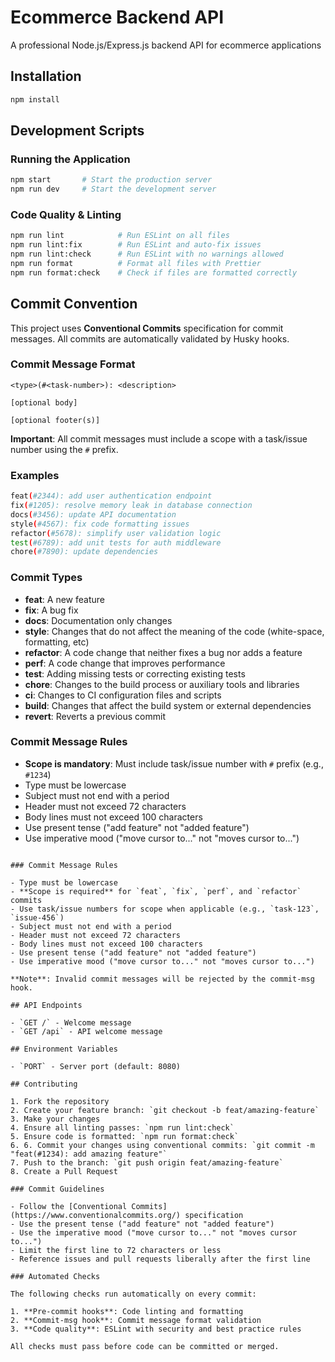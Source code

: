 # Ecommerce Backend API

A professional Node.js/Express.js backend API for ecommerce applications

## Installation

```bash
npm install
```

## Development Scripts

### Running the Application

```bash
npm start       # Start the production server
npm run dev     # Start the development server
```

### Code Quality & Linting

```bash
npm run lint            # Run ESLint on all files
npm run lint:fix        # Run ESLint and auto-fix issues
npm run lint:check      # Run ESLint with no warnings allowed
npm run format          # Format all files with Prettier
npm run format:check    # Check if files are formatted correctly
```

## Commit Convention

This project uses **Conventional Commits** specification for commit messages. All commits are automatically validated by Husky hooks.

### Commit Message Format

```
<type>(#<task-number>): <description>

[optional body]

[optional footer(s)]
```

**Important**: All commit messages must include a scope with a task/issue number using the `#` prefix.

### Examples

```bash
feat(#2344): add user authentication endpoint
fix(#1205): resolve memory leak in database connection
docs(#3456): update API documentation
style(#4567): fix code formatting issues
refactor(#5678): simplify user validation logic
test(#6789): add unit tests for auth middleware
chore(#7890): update dependencies
```

### Commit Types

- **feat**: A new feature
- **fix**: A bug fix
- **docs**: Documentation only changes
- **style**: Changes that do not affect the meaning of the code (white-space, formatting, etc)
- **refactor**: A code change that neither fixes a bug nor adds a feature
- **perf**: A code change that improves performance
- **test**: Adding missing tests or correcting existing tests
- **chore**: Changes to the build process or auxiliary tools and libraries
- **ci**: Changes to CI configuration files and scripts
- **build**: Changes that affect the build system or external dependencies
- **revert**: Reverts a previous commit

### Commit Message Rules

- **Scope is mandatory**: Must include task/issue number with `#` prefix (e.g., `#1234`)
- Type must be lowercase
- Subject must not end with a period
- Header must not exceed 72 characters
- Body lines must not exceed 100 characters
- Use present tense ("add feature" not "added feature")
- Use imperative mood ("move cursor to..." not "moves cursor to...")

```

### Commit Message Rules

- Type must be lowercase
- **Scope is required** for `feat`, `fix`, `perf`, and `refactor` commits
- Use task/issue numbers for scope when applicable (e.g., `task-123`, `issue-456`)
- Subject must not end with a period
- Header must not exceed 72 characters
- Body lines must not exceed 100 characters
- Use present tense ("add feature" not "added feature")
- Use imperative mood ("move cursor to..." not "moves cursor to...")

**Note**: Invalid commit messages will be rejected by the commit-msg hook.

## API Endpoints

- `GET /` - Welcome message
- `GET /api` - API welcome message

## Environment Variables

- `PORT` - Server port (default: 8080)

## Contributing

1. Fork the repository
2. Create your feature branch: `git checkout -b feat/amazing-feature`
3. Make your changes
4. Ensure all linting passes: `npm run lint:check`
5. Ensure code is formatted: `npm run format:check`
6. 6. Commit your changes using conventional commits: `git commit -m "feat(#1234): add amazing feature"`
7. Push to the branch: `git push origin feat/amazing-feature`
8. Create a Pull Request

### Commit Guidelines

- Follow the [Conventional Commits](https://www.conventionalcommits.org/) specification
- Use the present tense ("add feature" not "added feature")
- Use the imperative mood ("move cursor to..." not "moves cursor to...")
- Limit the first line to 72 characters or less
- Reference issues and pull requests liberally after the first line

### Automated Checks

The following checks run automatically on every commit:

1. **Pre-commit hooks**: Code linting and formatting
2. **Commit-msg hook**: Commit message format validation
3. **Code quality**: ESLint with security and best practice rules

All checks must pass before code can be committed or merged.
```
